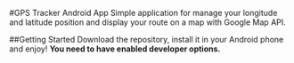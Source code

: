 #GPS Tracker Android App
Simple application for manage your longitude and latitude position and display your route on a map with Google Map API.

##Getting Started
Download the repository, install it in your Android phone and enjoy! **You need to have enabled developer options.** 
